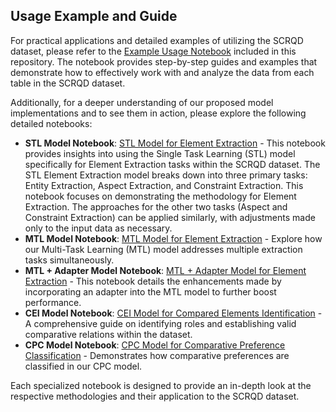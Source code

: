 
## Usage Example and Guide

For practical applications and detailed examples of utilizing the SCRQD dataset, please refer to the [Example Usage Notebook](./ExampleUsage.ipynb) included in this repository. The notebook provides step-by-step guides and examples that demonstrate how to effectively work with and analyze the data from each table in the SCRQD dataset.

Additionally, for a deeper understanding of our proposed model implementations and to see them in action, please explore the following detailed notebooks:

- **STL Model Notebook**: [STL Model for Element Extraction](./stl-model-notebook) - This notebook provides insights into using the Single Task Learning (STL) model specifically for Element Extraction tasks within the SCRQD dataset. The STL Element Extraction model breaks down into three primary tasks: Entity Extraction, Aspect Extraction, and Constraint Extraction. This notebook focuses on demonstrating the methodology for Element Extraction. The approaches for the other two tasks (Aspect and Constraint Extraction) can be applied similarly, with adjustments made only to the input data as necessary.
- **MTL Model Notebook**: [MTL Model for Element Extraction](./mtl-model-notebook) - Explore how our Multi-Task Learning (MTL) model addresses multiple extraction tasks simultaneously.
- **MTL + Adapter Model Notebook**: [MTL + Adapter Model for Element Extraction](./mtl-adapter-model-notebook) - This notebook details the enhancements made by incorporating an adapter into the MTL model to further boost performance.
- **CEI Model Notebook**: [CEI Model for Compared Elements Identification](./cei-model-notebook) - A comprehensive guide on identifying roles and establishing valid comparative relations within the dataset.
- **CPC Model Notebook**: [CPC Model for Comparative Preference Classification](/cpc-model-notebook) - Demonstrates how comparative preferences are classified in our CPC model.

Each specialized notebook is designed to provide an in-depth look at the respective methodologies and their application to the SCRQD dataset.


